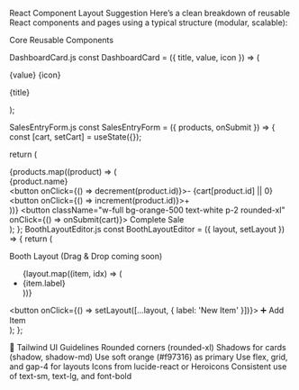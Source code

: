React Component Layout Suggestion
Here’s a clean breakdown of reusable React components and pages using a typical structure (modular, scalable):

Core Reusable Components

DashboardCard.js
const DashboardCard = ({ title, value, icon }) => (
  <div className="rounded-xl p-4 bg-orange-100 shadow">
    <div className="flex items-center justify-between">
      <span className="text-xl font-bold">{value}</span>
      <span className="text-2xl">{icon}</span>
    </div>
    <p className="text-sm text-gray-600">{title}</p>
  </div>
);

SalesEntryForm.js
const SalesEntryForm = ({ products, onSubmit }) => {
  const [cart, setCart] = useState({});

  return (
    <div className="space-y-4">
      {products.map((product) => (
        <div key={product.id} className="flex justify-between items-center">
          <span>{product.name}</span>
          <div className="flex items-center gap-2">
            <button onClick={() => decrement(product.id)}>-</button>
            <span>{cart[product.id] || 0}</span>
            <button onClick={() => increment(product.id)}>+</button>
          </div>
        </div>
      ))}
      <button className="w-full bg-orange-500 text-white p-2 rounded-xl" onClick={() => onSubmit(cart)}>
        Complete Sale
      </button>
    </div>
  );
};
BoothLayoutEditor.js
const BoothLayoutEditor = ({ layout, setLayout }) => {
  return (
    <div className="p-4 border rounded-xl bg-white shadow">
      <p className="text-gray-600">Booth Layout (Drag & Drop coming soon)</p>
      <ul>
        {layout.map((item, idx) => (
          <li key={idx} className="py-2 border-b">{item.label}</li>
        ))}
      </ul>
      <button onClick={() => setLayout([...layout, { label: 'New Item' }])}>
        ➕ Add Item
      </button>
    </div>
  );
};

📱 Tailwind UI Guidelines
Rounded corners (rounded-xl)
Shadows for cards (shadow, shadow-md)
Use soft orange (#f97316) as primary
Use flex, grid, and gap-4 for layouts
Icons from lucide-react or Heroicons
Consistent use of text-sm, text-lg, and font-bold